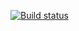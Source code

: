 [![Build status](https://ci.appveyor.com/api/projects/status/g21hfbh7n7vu7i9d?svg=true)](https://ci.appveyor.com/project/GaliullinAR/netology-html-form)